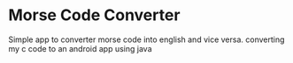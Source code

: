 # Morse Code Converter
Simple app to converter morse code into english and vice versa.
converting my c code to an android app using java
